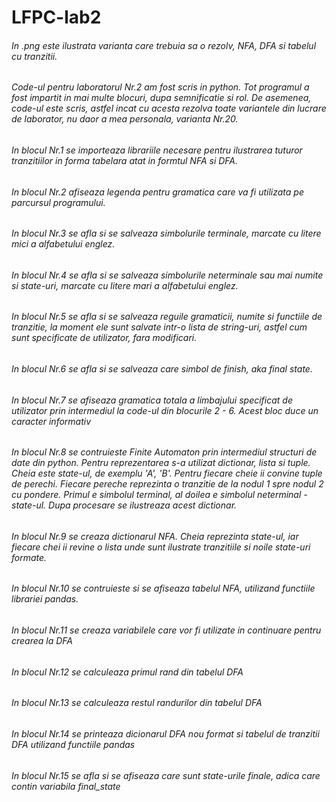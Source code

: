 # LFPC-lab2

###### In .png este ilustrata varianta care trebuia sa o rezolv, NFA, DFA si tabelul cu tranzitii.

###### Code-ul pentru laboratorul Nr.2 am fost scris in python. Tot programul a fost impartit in mai multe blocuri, dupa semnificatie si rol. De asemenea, code-ul este scris, astfel incat cu acesta rezolva toate variantele din lucrare de laborator, nu daor a mea personala, varianta Nr.20.
###### In blocul Nr.1 se importeaza librariile necesare pentru ilustrarea tuturor tranzitiilor in forma tabelara atat in formtul NFA si DFA.
###### In blocul Nr.2 afiseaza legenda pentru gramatica care va fi utilizata pe parcursul programului.
###### In blocul Nr.3 se afla si se salveaza simbolurile terminale, marcate cu litere mici a alfabetului englez.
###### In blocul Nr.4 se afla si se salveaza simbolurile neterminale sau mai numite si state-uri, marcate cu litere mari a alfabetului englez.
###### In blocul Nr.5 se afla si se salveaza reguile gramaticii, numite si functiile de tranzitie, la moment ele sunt salvate intr-o lista de string-uri, astfel cum sunt specificate de utilizator, fara modificari.
###### In blocul Nr.6 se afla si se salveaza care simbol de finish, aka final state.
###### In blocul Nr.7 se afiseaza gramatica totala a limbajului specificat de utilizator prin intermediul la code-ul din blocurile 2 - 6. Acest bloc duce un caracter informativ
###### In blocul Nr.8 se contruieste Finite Automaton prin intermediul structuri de date din python. Pentru reprezentarea s-a utilizat dictionar, lista si tuple. Cheia este state-ul, de exemplu 'A', 'B'. Pentru fiecare cheie ii convine tuple de perechi. Fiecare pereche reprezinta o tranzitie de la nodul 1 spre nodul 2 cu pondere. Primul e simbolul terminal, al doilea e simbolul neterminal - state-ul. Dupa procesare se ilustreaza acest dictionar.
###### In blocul Nr.9 se creaza dictionarul NFA. Cheia reprezinta state-ul, iar fiecare chei ii revine o lista unde sunt ilustrate tranzitiile si noile state-uri formate.
###### In blocul Nr.10 se contruieste si se afiseaza tabelul NFA, utilizand functiile librariei pandas.
###### In blocul Nr.11 se creaza variabilele care vor fi utilizate in continuare pentru crearea la DFA
###### In blocul Nr.12 se calculeaza primul rand din tabelul DFA
###### In blocul Nr.13 se calculeaza restul randurilor din tabelul DFA
###### In blocul Nr.14 se printeaza dicionarul DFA nou format si tabelul de tranzitii DFA utilizand functiile pandas
###### In blocul Nr.15 se afla si se afiseaza care sunt state-urile finale, adica care contin variabila final_state
